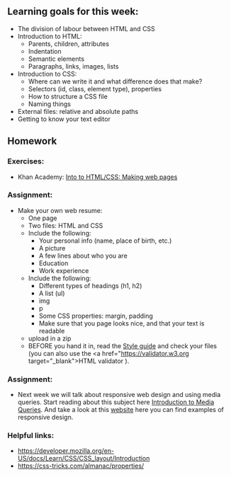 ## Learning goals for this week:
 * The division of labour between HTML and CSS
 * Introduction to HTML:
    * Parents, children, attributes
    * Indentation
    * Semantic elements
    * Paragraphs, links, images, lists
 * Introduction to CSS:
    * Where can we write it and what difference does that make?
    * Selectors (id, class, element type), properties
    * How to structure a CSS file
    * Naming things
 * External files: relative and absolute paths
 * Getting to know your text editor
 


## Homework

### Exercises:
 * Khan Academy: <a href="https://www.khanacademy.org/computing/computer-programming/html-css#concept-intro" target="_blank">Into to HTML/CSS: Making web pages </a>
  

### Assignment:
 * Make your own web resume:
    * One page 
    * Two files: HTML and CSS
    * Include the following:
  	    * Your personal info (name, place of birth, etc.)
  	    * A picture
  	    * A few lines about who you are
  	    * Education
  	    * Work experience
    * Include the following:
  	    * Different types of headings (h1, h2)
  	    * A list (ul)
  	    * img
  	    * p
  	    * Some CSS properties: margin, padding 
  	    * Make sure that you page looks nice, and that your text is readable
    * upload in a zip
    * BEFORE you hand it in, read the <a href="http://www.w3schools.com/html/html5_syntax.asp" target="_blank">Style guide</a> and check your files (you can also use the <a href="https://validator.w3.org target="_blank">HTML validator </a>).

### Assignment:
  * Next week we will talk about responsive web design and using media queries. Start reading about this subject here <a href="https://varvy.com/mobile/media-queries.html" target="_blank">Introduction to Media Queries</a>. And take a look at this <a href="http://mediaqueri.es" target="_blank">website</a> here you can find examples of responsive design.


### Helpful links:
 * https://developer.mozilla.org/en-US/docs/Learn/CSS/CSS_layout/Introduction
 * https://css-tricks.com/almanac/properties/
